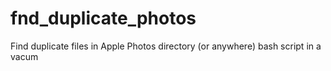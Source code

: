 # fnd_duplicate_photos
Find duplicate files in Apple Photos directory (or anywhere) bash script in a vacum 
